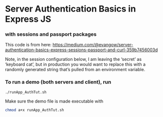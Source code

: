 # Server Authentication Basics in Express JS
### with sessions and passport packages

This code is from here: https://medium.com/@evangow/server-authentication-basics-express-sessions-passport-and-curl-359b7456003d

Note, in the session configuration below, I am leaving the ‘secret’ as ‘keyboard cat’, but in production you would want to replace this with a randomly generated string that’s pulled from an environment variable.
<br>

### To run a demo (both servers and client), run 
    ./runApp_AuthTut.sh

Make sure the demo file is made executable with 
```bash
chmod a+x runApp_AuthTut.sh
```

